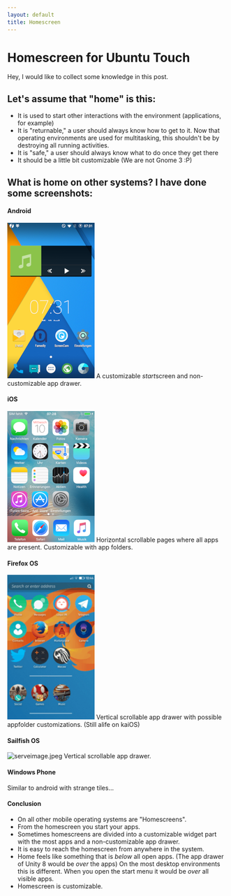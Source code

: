 ```yaml
---
layout: default
title: Homescreen
---
```

# Homescreen for Ubuntu Touch
Hey, I would like to collect some knowledge in this post.

## Let's assume that "home" is this:
+ It is used to start other interactions with the environment (applications, for example)
+ It is "returnable," a user should always know how to get to it. Now that operating environments are used for multitasking, this shouldn't be by destroying all running activities.
+ It is "safe," a user should always know what to do once they get there
+ It should be a little bit customizable (We are not Gnome 3 :P)

## What is **home** on other systems? I have done some screenshots:

#### Android

![Screenshot_2019-04-10-07-31-49.png](/assets/images/android.png) 
A customizable *start*screen and non-customizable app drawer.

#### iOS
![ima_d939465.png](/assets/images/ios.png) 
Horizontal scrollable pages where all apps are present. Customizable with app folders.


#### Firefox OS
![737a843c39be00cad22d7a68939f865b.png](/assets/images/firefoxos.png) 
Vertical scrollable app drawer with possible appfolder customizations. (Still alife on kaiOS)

#### Sailfish OS
![serveimage.jpeg](/assets/images/sailfishos.png) 
Vertical scrollable app drawer.

#### Windows Phone
Similar to android with strange tiles...

#### Conclusion
+ On all other mobile operating systems are "Homescreens".
+ From the homescreen you start your apps.
+ Sometimes homescreens are divided into a customizable widget part with the most apps and a non-customizable app drawer.
+ It is easy to reach the homescreen from anywhere in the system.
+ Home feels like something that is *below* all open apps. (The app drawer of Unity 8 would be *over* the apps) On the most desktop environments this is different. When you open the start menu it would be *over* all visible apps.
+ Homescreen is customizable.

